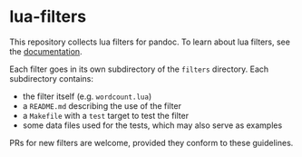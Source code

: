 # lua-filters

This repository collects lua filters for pandoc.
To learn about lua filters, see the
[documentation](http://pandoc.org/lua-filters.html).

Each filter goes in its own subdirectory of the `filters`
directory.  Each subdirectory contains:

- the filter itself (e.g. `wordcount.lua`)
- a `README.md` describing the use of the filter
- a `Makefile` with a `test` target to test the filter
- some data files used for the tests, which may also serve
  as examples

PRs for new filters are welcome, provided they conform to
these guidelines.

